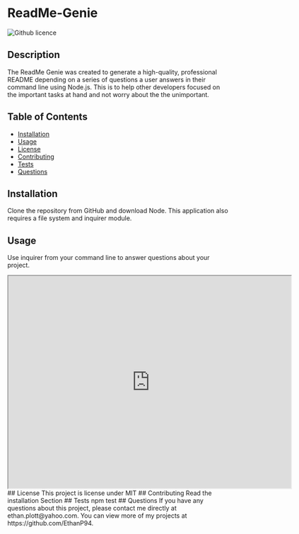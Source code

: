 # ReadMe-Genie
  ![Github licence](http://img.shields.io/badge/license-MIT-blue.svg)
  
  ## Description 
  The ReadMe Genie was created to generate a high-quality, professional README depending on a series of questions a user answers in their command line using Node.js. This is to help other developers focused on the important tasks at hand and not worry about the the unimportant. 
  ## Table of Contents
  * [Installation](#installation)
  * [Usage](#usage)
  * [License](#license)
  * [Contributing](#contributing)
  * [Tests](#tests)
  * [Questions](#questions)
  
  ## Installation 
  Clone the repository from GitHub and download Node. This application also requires a file system and inquirer module.
  ## Usage 
  Use inquirer from your command line to answer questions about your project.
  <iframe src="https://drive.google.com/file/d/19-WhcrGAL-ARpSvlslGOXPkPQtxBhqrf/preview" width="640" height="480"></iframe>
  ## License 
  This project is license under MIT
  ## Contributing 
  Read the installation Section 
  ## Tests
  npm test
  ## Questions
  If you have any questions about this project, please contact me directly at ethan.plott@yahoo.com. You can view more of my projects at https://github.com/EthanP94.
